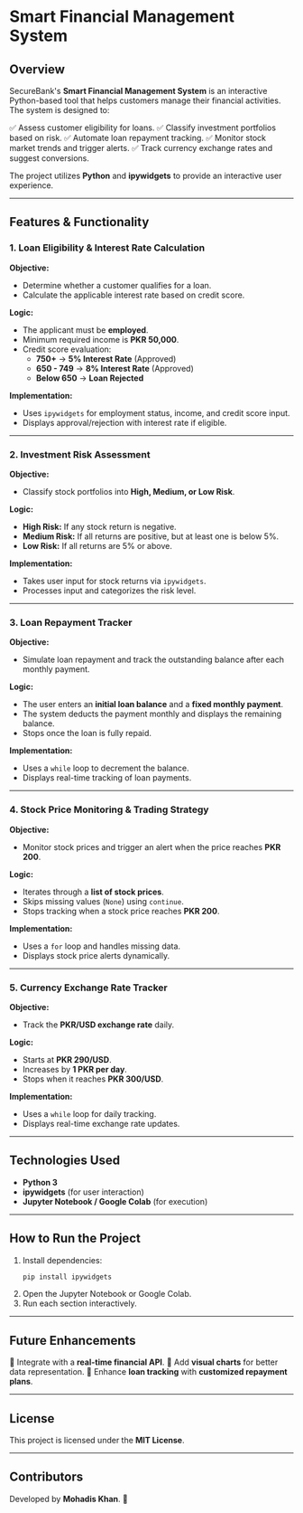 # Smart Financial Management System

## Overview

SecureBank's **Smart Financial Management System** is an interactive Python-based tool that helps customers manage their financial activities. The system is designed to:

✅ Assess customer eligibility for loans. ✅ Classify investment portfolios based on risk. ✅ Automate loan repayment tracking. ✅ Monitor stock market trends and trigger alerts. ✅ Track currency exchange rates and suggest conversions.

The project utilizes **Python** and **ipywidgets** to provide an interactive user experience.

---

## Features & Functionality

### 1. Loan Eligibility & Interest Rate Calculation

**Objective:**

- Determine whether a customer qualifies for a loan.
- Calculate the applicable interest rate based on credit score.

**Logic:**

- The applicant must be **employed**.
- Minimum required income is **PKR 50,000**.
- Credit score evaluation:
  - **750+** → **5% Interest Rate** (Approved)
  - **650 - 749** → **8% Interest Rate** (Approved)
  - **Below 650** → **Loan Rejected**

**Implementation:**

- Uses `ipywidgets` for employment status, income, and credit score input.
- Displays approval/rejection with interest rate if eligible.

---

### 2. Investment Risk Assessment

**Objective:**

- Classify stock portfolios into **High, Medium, or Low Risk**.

**Logic:**

- **High Risk:** If any stock return is negative.
- **Medium Risk:** If all returns are positive, but at least one is below 5%.
- **Low Risk:** If all returns are 5% or above.

**Implementation:**

- Takes user input for stock returns via `ipywidgets`.
- Processes input and categorizes the risk level.

---

### 3. Loan Repayment Tracker

**Objective:**

- Simulate loan repayment and track the outstanding balance after each monthly payment.

**Logic:**

- The user enters an **initial loan balance** and a **fixed monthly payment**.
- The system deducts the payment monthly and displays the remaining balance.
- Stops once the loan is fully repaid.

**Implementation:**

- Uses a `while` loop to decrement the balance.
- Displays real-time tracking of loan payments.

---

### 4. Stock Price Monitoring & Trading Strategy

**Objective:**

- Monitor stock prices and trigger an alert when the price reaches **PKR 200**.

**Logic:**

- Iterates through a **list of stock prices**.
- Skips missing values (`None`) using `continue`.
- Stops tracking when a stock price reaches **PKR 200**.

**Implementation:**

- Uses a `for` loop and handles missing data.
- Displays stock price alerts dynamically.

---

### 5. Currency Exchange Rate Tracker

**Objective:**

- Track the **PKR/USD exchange rate** daily.

**Logic:**

- Starts at **PKR 290/USD**.
- Increases by **1 PKR per day**.
- Stops when it reaches **PKR 300/USD**.

**Implementation:**

- Uses a `while` loop for daily tracking.
- Displays real-time exchange rate updates.

---

## Technologies Used

- **Python 3**
- **ipywidgets** (for user interaction)
- **Jupyter Notebook / Google Colab** (for execution)

---

## How to Run the Project

1. Install dependencies:
   ```bash
   pip install ipywidgets
   ```
2. Open the Jupyter Notebook or Google Colab.
3. Run each section interactively.

---

## Future Enhancements

🔹 Integrate with a **real-time financial API**. 🔹 Add **visual charts** for better data representation. 🔹 Enhance **loan tracking** with **customized repayment plans**.

---

## License

This project is licensed under the **MIT License**.

---

## Contributors

Developed by **Mohadis Khan**. 🚀

